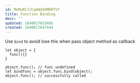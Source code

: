 ```yaml
---
id: MnMuRCJJCq6WddUMDRTVf
title: Function Binding
desc: ''
updated: 1640017653605
created: 1640017647444
---
```


Use `bind` to avoid lose this when pass object method as callback

```
let object = {
  func(){}
}

object.func(); // func undefined
let bindfunc = object.func.bind(object);
object.func(); // successfully called
```